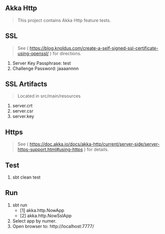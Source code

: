 Akka Http
---------
>This project contains Akka Http feature tests.

SSL
---
>See ( https://blog.knoldus.com/create-a-self-signed-ssl-certificate-using-openssl/ ) for directions.
1. Server Key Passphrase: test
2. Challenge Password: jaaaannnn

SSL Artifacts
-------------
>Located in src/main/resources
1. server.crt
2. server.csr
3. server.key

Https
-----
>See ( https://doc.akka.io/docs/akka-http/current/server-side/server-https-support.html#using-https ) for details.

Test
----
1. sbt clean test

Run
---
1. sbt run
   * [1] akka.http.NowApp
   * [2] akka.http.NowSslApp
2. Select app by numer.
3. Open browser to: http://localhost:7777/